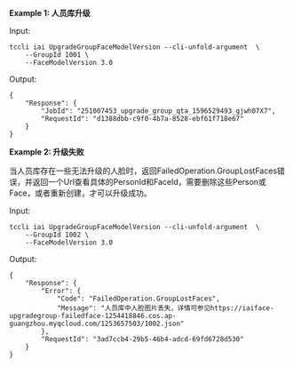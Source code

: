 **Example 1: 人员库升级**



Input: 

```
tccli iai UpgradeGroupFaceModelVersion --cli-unfold-argument  \
    --GroupId 1001 \
    --FaceModelVersion 3.0
```

Output: 
```
{
    "Response": {
        "JobId": "251007453_upgrade_group_qta_1596529493_gjwh07X7",
        "RequestId": "d1388dbb-c9f0-4b7a-8528-ebf61f718e67"
    }
}
```

**Example 2: 升级失败**

当人员库存在一些无法升级的人脸时，返回FailedOperation.GroupLostFaces错误，并返回一个Url查看具体的PersonId和FaceId，需要删除这些Person或Face，或者重新创建，才可以升级成功。

Input: 

```
tccli iai UpgradeGroupFaceModelVersion --cli-unfold-argument  \
    --GroupId 1002 \
    --FaceModelVersion 3.0
```

Output: 
```
{
    "Response": {
        "Error": {
            "Code": "FailedOperation.GroupLostFaces",
            "Message": "人员库中人脸图片丢失，详情可参见https://iaiface-upgradegroup-failedface-1254418846.cos.ap-guangzhou.myqcloud.com/1253657503/1002.json"
        },
        "RequestId": "3ad7ccb4-29b5-46b4-adcd-69fd6728d530"
    }
}
```

